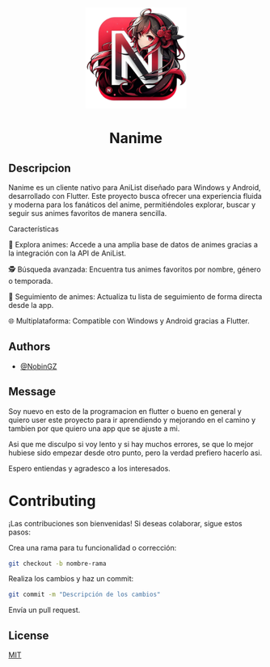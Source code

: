 
<p align="center"> <img src="assets/logos/logo.png" alt="Nanime Logo" width="200"/> </p> <h1 align="center">Nanime</h1>

## Descripcion

Nanime es un cliente nativo para AniList diseñado para Windows y Android, desarrollado con Flutter. Este proyecto busca ofrecer una experiencia fluida y moderna para los fanáticos del anime, permitiéndoles explorar, buscar y seguir sus animes favoritos de manera sencilla.

Características

📜 Explora animes: Accede a una amplia base de datos de animes gracias a la integración con la API de AniList.

🕵️ Búsqueda avanzada: Encuentra tus animes favoritos por nombre, género o temporada.

📅 Seguimiento de animes: Actualiza tu lista de seguimiento de forma directa desde la app.

🌐 Multiplataforma: Compatible con Windows y Android gracias a Flutter.
## Authors

- [@NobinGZ](https://github.com/NobinGJ)

## Message

Soy nuevo en esto de la programacion en flutter o bueno en general y quiero user este proyecto para ir aprendiendo y mejorando en el camino y tambien por que quiero una app que se ajuste a mi.

Asi que me disculpo si voy lento y si hay muchos errores, se que lo mejor hubiese sido empezar desde otro punto, pero la verdad prefiero hacerlo asi.

Espero entiendas y agradesco a los interesados.
# Contributing
¡Las contribuciones son bienvenidas! Si deseas colaborar, sigue estos pasos:

Crea una rama para tu funcionalidad o corrección:
```bash
git checkout -b nombre-rama
```
Realiza los cambios y haz un commit:
```bash
git commit -m "Descripción de los cambios"
```
Envía un pull request.

## License

[MIT](https://choosealicense.com/licenses/mit/)

